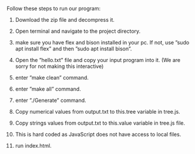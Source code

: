 Follow these steps to run our program:

1) Download the zip file and decompress it.

2) Open terminal and navigate to the project directory.

3) make sure you have flex and bison installed in your pc. If not, use ”sudo apt install flex” and then ”sudo apt install bison”.

4) Open the ”hello.txt” file and copy your input program into it. (We are sorry for not making this interactive)

5) enter ”make clean” command.

6) enter ”make all” command.

7) enter ”./Generate” command.

8) Copy numerical values from output.txt to this.tree variable in tree.js.

9) Copy strings values from output.txt to this.value variable in tree.js file.

10) This is hard coded as JavaScript does not have access to local files.

11) run index.html.
